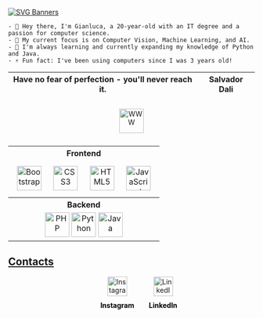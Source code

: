 [![SVG Banners](https://svg-banners.vercel.app/api?type=luminance&text1=Gianluca%20Zugno%20&width=1000&height=400)](https://github.com/Akshay090/svg-banners)
```
- 👋 Hey there, I'm Gianluca, a 20-year-old with an IT degree and a passion for computer science.
- 🔭 My current focus is on Computer Vision, Machine Learning, and AI.
- 🌱 I'm always learning and currently expanding my knowledge of Python and Java.
- ⚡ Fun fact: I've been using computers since I was 3 years old!
```

<div align="center">

| Have no fear of perfection - you'll never reach it.| Salvador Dali |
| ---------------------------- | ------------- |

</div>


<div align="center">

<table>
  <tr>
    <th>Frontend</th>
  </tr>
  <tr>
    <td>
      <div align="center">  
        <a href="https://getbootstrap.com/docs/3.4/javascript/" target="_blank"><img style="margin: 10px" src="https://profilinator.rishav.dev/skills-assets/bootstrap-plain.svg" alt="Bootstrap" height="50" /></a>  
        <a href="https://www.w3schools.com/css/" target="_blank"><img style="margin: 10px" src="https://profilinator.rishav.dev/skills-assets/css3-original-wordmark.svg" alt="CSS3" height="50" /></a>  
        <a href="https://en.wikipedia.org/wiki/HTML5" target="_blank"><img style="margin: 10px" src="https://profilinator.rishav.dev/skills-assets/html5-original-wordmark.svg" alt="HTML5" height="50" /></a>  
        <a href="https://www.javascript.com/" target="_blank"><img style="margin: 10px" src="https://profilinator.rishav.dev/skills-assets/javascript-original.svg" alt="JavaScript" height="50" /></a>  
      </div>
    </td>
  </tr>
  <tr>
    <th>Backend</th>
  </tr>
  <tr>
    <td>
      <div align="center">
        <img src="https://profilinator.rishav.dev/skills-assets/php-original.svg" alt="PHP" height="50" />
        <img src="https://camo.githubusercontent.com/e9306bcaa5457a3bb58aa38c9f2fb71e856479bd7a3726204ca07412e45f667f/68747470733a2f2f7777772e766563746f726c6f676f2e7a6f6e652f6c6f676f732f707974686f6e2f707974686f6e2d69636f6e2e737667" alt="Python" height="50" />
        <img src="https://profilinator.rishav.dev/skills-assets/java-original-wordmark.svg" alt="Java" height="50" />
      </div>
    </td>
    <a href="https://gianlz.github.io/DEWS/" target="_blank"><img style="margin: 10px" src="https://cdn-icons-png.flaticon.com/512/5602/5602732.png" alt="WWW" height="50" />
  </tr>
</table>

</div>


## Contacts

<div align="center">
  <div style="display: flex; justify-content: center; align-items: center; gap: 30px;">
    <a href="https://instagram.com/G1anzzz" target="_blank" style="text-decoration: none; display: flex; flex-direction: column; align-items: center;">
      <img src="https://img.icons8.com/ios/50/000000/instagram-new.png" alt="Instagram" style="width: 40px; height: 40px; margin-bottom: 10px;" />
      <span style="color: #000; font-weight: bold;">Instagram</span>
    </a>
    <a href="https://linkedin.com/in/gianlucazugno" target="_blank" style="text-decoration: none; display: flex; flex-direction: column; align-items: center;">
      <img src="https://img.icons8.com/ios/50/000000/linkedin.png" alt="LinkedIn" style="width: 40px; height: 40px; margin-bottom: 10px;" />
      <span style="color: #000; font-weight: bold;">LinkedIn</span>
    </a>
  </div>
</div>





